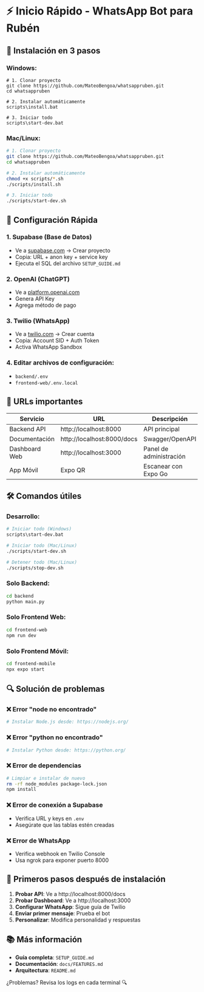 # ⚡ Inicio Rápido - WhatsApp Bot para Rubén

## 🚀 Instalación en 3 pasos

### Windows:
```batch
# 1. Clonar proyecto
git clone https://github.com/MateoBengoa/whatsappruben.git
cd whatsappruben

# 2. Instalar automáticamente
scripts\install.bat

# 3. Iniciar todo
scripts\start-dev.bat
```

### Mac/Linux:
```bash
# 1. Clonar proyecto
git clone https://github.com/MateoBengoa/whatsappruben.git
cd whatsappruben

# 2. Instalar automáticamente
chmod +x scripts/*.sh
./scripts/install.sh

# 3. Iniciar todo
./scripts/start-dev.sh
```

## 🔧 Configuración Rápida

### 1. Supabase (Base de Datos)
- Ve a [supabase.com](https://supabase.com) → Crear proyecto
- Copia: URL + anon key + service key
- Ejecuta el SQL del archivo `SETUP_GUIDE.md`

### 2. OpenAI (ChatGPT)
- Ve a [platform.openai.com](https://platform.openai.com)
- Genera API Key
- Agrega método de pago

### 3. Twilio (WhatsApp)
- Ve a [twilio.com](https://twilio.com) → Crear cuenta
- Copia: Account SID + Auth Token
- Activa WhatsApp Sandbox

### 4. Editar archivos de configuración:
- `backend/.env`
- `frontend-web/.env.local`

## 📱 URLs importantes

| Servicio | URL | Descripción |
|----------|-----|-------------|
| Backend API | http://localhost:8000 | API principal |
| Documentación | http://localhost:8000/docs | Swagger/OpenAPI |
| Dashboard Web | http://localhost:3000 | Panel de administración |
| App Móvil | Expo QR | Escanear con Expo Go |

## 🛠️ Comandos útiles

### Desarrollo:
```bash
# Iniciar todo (Windows)
scripts\start-dev.bat

# Iniciar todo (Mac/Linux) 
./scripts/start-dev.sh

# Detener todo (Mac/Linux)
./scripts/stop-dev.sh
```

### Solo Backend:
```bash
cd backend
python main.py
```

### Solo Frontend Web:
```bash
cd frontend-web
npm run dev
```

### Solo Frontend Móvil:
```bash
cd frontend-mobile
npx expo start
```

## 🔍 Solución de problemas

### ❌ Error "node no encontrado"
```bash
# Instalar Node.js desde: https://nodejs.org/
```

### ❌ Error "python no encontrado"
```bash
# Instalar Python desde: https://python.org/
```

### ❌ Error de dependencias
```bash
# Limpiar e instalar de nuevo
rm -rf node_modules package-lock.json
npm install
```

### ❌ Error de conexión a Supabase
- Verifica URL y keys en `.env`
- Asegúrate que las tablas estén creadas

### ❌ Error de WhatsApp
- Verifica webhook en Twilio Console
- Usa ngrok para exponer puerto 8000

## 🎯 Primeros pasos después de instalación

1. **Probar API**: Ve a http://localhost:8000/docs
2. **Probar Dashboard**: Ve a http://localhost:3000  
3. **Configurar WhatsApp**: Sigue guía de Twilio
4. **Enviar primer mensaje**: Prueba el bot
5. **Personalizar**: Modifica personalidad y respuestas

## 📚 Más información

- **Guía completa**: `SETUP_GUIDE.md`
- **Documentación**: `docs/FEATURES.md`
- **Arquitectura**: `README.md`

¿Problemas? Revisa los logs en cada terminal 🔍 